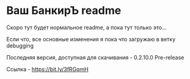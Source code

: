 # Ваш БанкирЪ readme

Скоро тут будет нормальное readme, а пока тут только это...

Если что, все основные изменения я пока что загружаю в ветку debugging

Последняя версия, доступная для скачивания - 0.2.10.0 Pre-release

Ссылка - https://bit.ly/3fRGqmH
